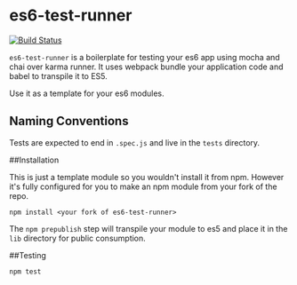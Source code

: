 # es6-test-runner

[![Build Status](https://secure.travis-ci.org/angus-c/es6-test-runner.png?branch=master)](http://travis-ci.org/angus-c/es6-test-runner)

`es6-test-runner` is a boilerplate for testing your es6 app using mocha and chai over karma runner. It uses webpack bundle your application code and babel to transpile it to ES5.

Use it as a template for your es6 modules.

## Naming Conventions

Tests are expected to end in `.spec.js` and live in the `tests` directory.

##Installation

This is just a template module so you wouldn't install it from npm. However it's fully configured for you to make an npm module from your fork of the repo.

```
npm install <your fork of es6-test-runner>
```

The `npm prepublish` step will transpile your module to es5 and place it in the `lib` directory for public consumption.

##Testing

```
npm test
```








